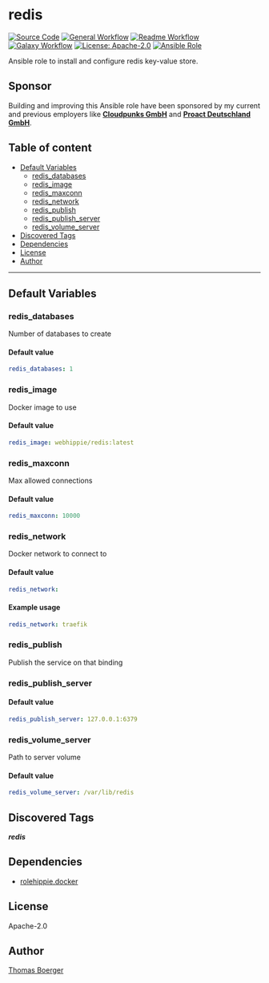 # redis

[![Source Code](https://img.shields.io/badge/github-source%20code-blue?logo=github&logoColor=white)](https://github.com/rolehippie/redis) [![General Workflow](https://github.com/rolehippie/redis/actions/workflows/general.yml/badge.svg)](https://github.com/rolehippie/redis/actions/workflows/general.yml) [![Readme Workflow](https://github.com/rolehippie/redis/actions/workflows/readme.yml/badge.svg)](https://github.com/rolehippie/redis/actions/workflows/readme.yml) [![Galaxy Workflow](https://github.com/rolehippie/redis/actions/workflows/galaxy.yml/badge.svg)](https://github.com/rolehippie/redis/actions/workflows/galaxy.yml) [![License: Apache-2.0](https://img.shields.io/github/license/rolehippie/redis)](https://github.com/rolehippie/redis/blob/master/LICENSE) [![Ansible Role](https://img.shields.io/ansible/role/51445)](https://galaxy.ansible.com/rolehippie/redis)

Ansible role to install and configure redis key-value store.

## Sponsor

Building and improving this Ansible role have been sponsored by my current and previous employers like **[Cloudpunks GmbH](https://cloudpunks.de)** and **[Proact Deutschland GmbH](https://www.proact.eu)**.

## Table of content

- [Default Variables](#default-variables)
  - [redis_databases](#redis_databases)
  - [redis_image](#redis_image)
  - [redis_maxconn](#redis_maxconn)
  - [redis_network](#redis_network)
  - [redis_publish](#redis_publish)
  - [redis_publish_server](#redis_publish_server)
  - [redis_volume_server](#redis_volume_server)
- [Discovered Tags](#discovered-tags)
- [Dependencies](#dependencies)
- [License](#license)
- [Author](#author)

---

## Default Variables

### redis_databases

Number of databases to create

#### Default value

```YAML
redis_databases: 1
```

### redis_image

Docker image to use

#### Default value

```YAML
redis_image: webhippie/redis:latest
```

### redis_maxconn

Max allowed connections

#### Default value

```YAML
redis_maxconn: 10000
```

### redis_network

Docker network to connect to

#### Default value

```YAML
redis_network:
```

#### Example usage

```YAML
redis_network: traefik
```

### redis_publish

Publish the service on that binding

### redis_publish_server

#### Default value

```YAML
redis_publish_server: 127.0.0.1:6379
```

### redis_volume_server

Path to server volume

#### Default value

```YAML
redis_volume_server: /var/lib/redis
```

## Discovered Tags

**_redis_**


## Dependencies

- [rolehippie.docker](https://github.com/rolehippie/docker)

## License

Apache-2.0

## Author

[Thomas Boerger](https://github.com/tboerger)
